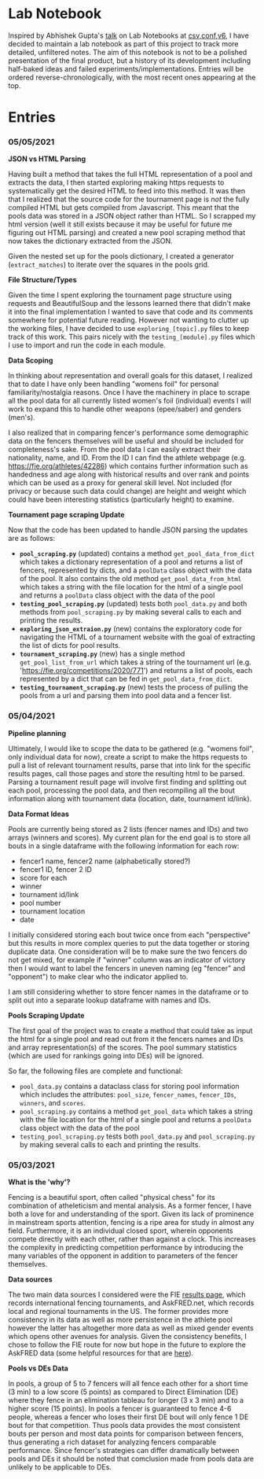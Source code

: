 # Lab Notebook

Inspired by Abhishek Gupta's [talk](https://zenodo.org/record/4737535#.YJGjZn1KhN0) on Lab Notebooks at [csv,conf,v6](https://csvconf.com/), I have decided to maintain a lab notebook as part of this project to track more detailed, unfiltered notes. The aim of this notebook is not to be a polished presentation of the final product, but a history of its development including half-baked ideas and failed experiments/implementations. Entries will be ordered reverse-chronologically, with the most recent ones appearing at the top. 

# Entries 

### 05/05/2021 

**JSON vs HTML Parsing**

Having built a method that takes the full HTML representation of a pool and extracts the data, I then started exploring making https requests to systematically get the desired HTML to feed into this method. It was then that I realized that the source code for the tournament page is *not* the fully compiled HTML but gets compiled from Javascript. This meant that the pools data was stored in a JSON object rather than  HTML. So I scrapped my html version (well it still exists because it may be useful for future me figuring out HTML parsing) and created a new pool scraping method that now takes the dictionary extracted from the JSON. 

Given the nested set up for the pools dictionary, I created a generator (`extract_matches`) to iterate over the squares in the pools grid. 


**File Structure/Types**

Given the time I spent exploring the tournament page structure using requests and BeautifulSoup and the lessons learned there that didn't make it into the final implementation I wanted to save that code and its comments somewhere for potential future reading. However not wanting to clutter up the working files, I have decided to use `exploring_[topic].py` files to keep track of this work. This pairs nicely with the `testing_[module].py` files which I use to import and run the code in each module. 

**Data Scoping**

In thinking about representation and overall goals for this dataset, I realized that to date I have only been handling "womens foil" for personal familiarity/nostalgia reasons. Once I have the machinery in place to scrape all the pool data for all currently listed women's foil (individual) events I will work to expand this to handle other weapons (epee/saber) and genders (men's). 

I also realized that in comparing fencer's performance some demographic data on the fencers themselves will be useful and should be included for completeness's sake. From the pool data I can easily extract their nationality, name, and ID. From the ID I can find the athlete webpage (e.g. https://fie.org/athletes/42286) which contains further information such as handedness and age along with historical results and over rank and points which can be used as a proxy for general skill level. Not included (for privacy or because such data could change) are height and weight which could have been interesting statistics (particularly height) to examine. 

**Tournament page scraping Update** 

Now that the code has been updated to handle JSON parsing the updates are as follows: 

* **`pool_scraping.py`** (updated) contains a method `get_pool_data_from_dict` which takes a dictionary representation of a pool and returns a list of fencers, represented by dicts, and  a `poolData` class object with the data of the pool. It also contains the old method `get_pool_data_from_html` which takes a string with the file location for the html of a single pool and returns a `poolData` class object with the data of the pool 
* **`testing_pool_scraping.py`** (updated) tests both `pool_data.py` and both methods from `pool_scraping.py` by making several calls to each and printing the results. 
*  **`exploring_json_extraion.py`** (new) contains the exploratory code for navigating the HTML of a tournament website with the goal of extracting the list of dicts for pool results. 
* **`tournament_scraping.py`** (new) has a single method `get_pool_list_from_url` which takes a string of the tournament url (e.g. 'https://fie.org/competitions/2020/771') and returns a list of pools, each represented by a dict that can be fed in `get_pool_data_from_dict`. 
* **`testing_tournament_scraping.py`** (new) tests the process of pulling the pools from a url and parsing them into pool data and a fencer list. 


### 05/04/2021

**Pipeline planning**

Ultimately, I would like to scope the data to be gathered (e.g. "womens foil", only individual data for now), create a script to make the https requests to pull a list of relevant tournament results, parse that into link for the specific results pages, call those pages and store the resulting html to be parsed. Parsing a tournament result page will involve first finding and splitting out each pool, processing the pool data, and then recompiling all the bout information along with tournament data (location, date, tournament id/link). 

**Data Format Ideas**

Pools are currently being stored as 2 lists (fencer names and IDs) and two arrays (winners and scores). My current plan for the end goal is to store all bouts in a single dataframe with the following information for each row: 
* fencer1 name, fencer2 name (alphabetically stored?)
* fencer1 ID, fencer 2 ID
* score for each
* winner
* tournament id/link
* pool number 
* tournament location 
* date 

I initially considered storing each bout twice once from each "perspective" but this results in more complex queries to put the data together or storing duplicate data. One consideration will be to make sure the two fencers do not get mixed, for example if "winner" column was an indicator of victory then I would want to label the fencers in uneven naming (eg "fencer" and "opponent") to make clear who the indicator applied to. 

I am still considering whether to store fencer names in the dataframe or to split out into a separate lookup dataframe with names and IDs. 

**Pools Scraping Update**

The first goal of the project was to create a method that could take as input the html for a single pool and read out from it the fencers names and IDs and array representation(s) of the scores. The pool summary statistics (which are used for rankings going into DEs) will be ignored. 

So far, the following files are complete and functional: 
* `pool_data.py` contains a dataclass class for storing pool information which includes the attributes: `pool_size`, `fencer_names`, `fencer_IDs`, `winners`, and `scores`. 
* `pool_scraping.py` contains a method `get_pool_data` which takes a string with the file location for the html of a single pool and returns a `poolData` class object with the data of the pool
* `testing_pool_scraping.py` tests both `pool_data.py` and `pool_scraping.py` by making several calls to each and printing the results. 


### 05/03/2021

**What is the 'why'?** 

Fencing is a beautiful sport, often called "physical chess" for its combination of atheleticism and mental analysis. As a former fencer, I have both a love for and understanding of the sport. Given its lack of prominence in mainstream sports attention, fencing is a ripe area for study in almost any field. Furthermore, it is an individual closed sport, wherein opponents compete directly with each other, rather than against a clock. This increases the complexity in predicting competition performance by introducing the many variables of the opponent in addition to parameters of the fencer themselves. 

**Data sources** 

The two main data sources I considered were the FIE [results page](https://fie.org/competitions), which records international fencing tournaments, and AskFRED.net, which records local and regional tournaments in the US. The former provides more consistency in its data as well as more persistence in the athlete pool however the latter has altogether more data as well as mixed gender events which opens other avenues for analysis. Given the consistency benefits, I chose to follow the FIE route for now but hope in the future to explore the AskFRED data (some helpful resources for that are [here](https://sites.google.com/a/countersix.com/fred-rest-api/)). 

**Pools vs DEs Data** 

In pools, a group of 5 to 7 fencers will all fence each other for a short time (3 min) to a low score (5 points) as compared to Direct Elimination (DE) where they fence in an elimination tableau for longer (3 x 3 min) and to a higher score (15 points). In pools a fencer is guaranteed to fence 4-6 people, whereas a fencer who loses their first DE bout will only fence 1 DE bout for that competition. Thus pools data provides the most consistent bouts per person and most data points for comparison between fencers, thus generating a rich dataset for analyzing fencers comparable performance. Since fencer's strategies can differ dramatically between pools and DEs it should be noted that comclusion made from pools data are unlikely to be applicable to DEs. 
